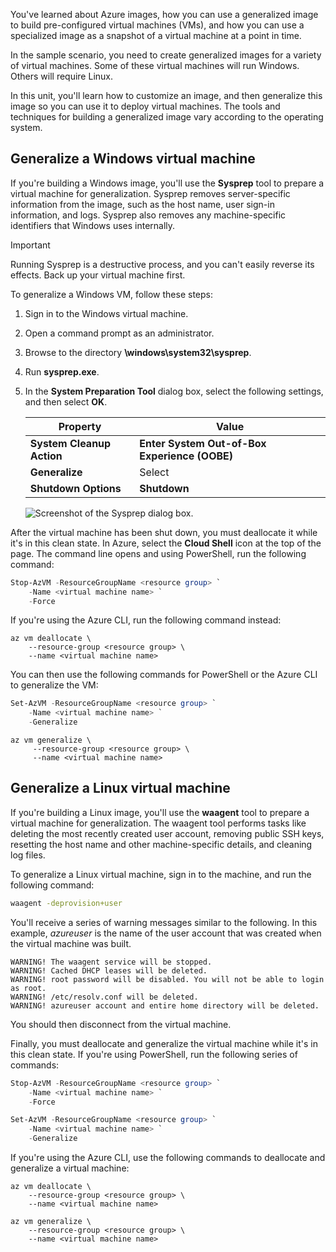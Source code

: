 You've learned about Azure images, how you can use a generalized image to build pre-configured virtual machines (VMs), and how you can use a specialized image as a snapshot of a virtual machine at a point in time.

In the sample scenario, you need to create generalized images for a variety of virtual machines. Some of these virtual machines will run Windows. Others will require Linux.

In this unit, you'll learn how to customize an image, and then generalize this image so you can use it to deploy virtual machines. The tools and techniques for building a generalized image vary according to the operating system.

## Generalize a Windows virtual machine

If you're building a Windows image, you'll use the **Sysprep** tool to prepare a virtual machine for generalization. Sysprep removes server-specific information from the image, such as the host name, user sign-in information, and logs. Sysprep also removes any machine-specific identifiers that Windows uses internally.

> [!IMPORTANT]
> Running Sysprep is a destructive process, and you can't easily reverse its effects. Back up your virtual machine first.

To generalize a Windows VM, follow these steps:

1. Sign in to the Windows virtual machine.
1. Open a command prompt as an administrator.
1. Browse to the directory **\windows\system32\sysprep**.
1. Run **sysprep.exe**.
1. In the **System Preparation Tool** dialog box, select the following settings, and then select **OK**.

    | Property  | Value  |
    |---|---|
    | **System Cleanup Action** | **Enter System Out-of-Box Experience (OOBE)** |
    | **Generalize** | Select  |
    | **Shutdown Options** | **Shutdown** |

    ![Screenshot of the Sysprep dialog box.](../media/3-sysprep.png)

After the virtual machine has been shut down, you must deallocate it while it's in this clean state. In Azure, select the **Cloud Shell** icon at the top of the page. The command line opens and using PowerShell, run the following command:

```powershell
Stop-AzVM -ResourceGroupName <resource group> `
    -Name <virtual machine name> `
    -Force
```

If you're using the Azure CLI, run the following command instead:

```azurecli
az vm deallocate \
    --resource-group <resource group> \
    --name <virtual machine name>
```

You can then use the following commands for PowerShell or the Azure CLI to generalize the VM:

```powershell
Set-AzVM -ResourceGroupName <resource group> `
    -Name <virtual machine name> `
    -Generalize
```

```azurecli
az vm generalize \
     --resource-group <resource group> \
     --name <virtual machine name>
```

## Generalize a Linux virtual machine

If you're building a Linux image, you'll use the **waagent** tool to prepare a virtual machine for generalization. The waagent tool performs tasks like deleting the most recently created user account, removing public SSH keys, resetting the host name and other machine-specific details, and cleaning log files.

To generalize a Linux virtual machine, sign in to the machine, and run the following command:

```bash
waagent -deprovision+user
```

You'll receive a series of warning messages similar to the following. In this example, *azureuser* is the name of the user account that was created when the virtual machine was built.

```text
WARNING! The waagent service will be stopped.
WARNING! Cached DHCP leases will be deleted.
WARNING! root password will be disabled. You will not be able to login as root.
WARNING! /etc/resolv.conf will be deleted.
WARNING! azureuser account and entire home directory will be deleted.
```

You should then disconnect from the virtual machine.

Finally, you must deallocate and generalize the virtual machine while it's in this clean state. If you're using PowerShell, run the following series of commands:

```powershell
Stop-AzVM -ResourceGroupName <resource group> `
    -Name <virtual machine name> `
    -Force

Set-AzVM -ResourceGroupName <resource group> `
    -Name <virtual machine name> `
    -Generalize
```

If you're using the Azure CLI, use the following commands to deallocate and generalize a virtual machine:

```azurecli
az vm deallocate \
    --resource-group <resource group> \
    --name <virtual machine name>

az vm generalize \
    --resource-group <resource group> \
    --name <virtual machine name>
```
